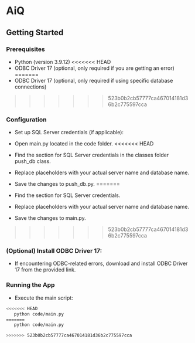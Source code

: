 # AiQ

## Getting Started

### Prerequisites

* Python (version 3.9.12)
<<<<<<< HEAD
* ODBC Driver 17 (optional, only required if you are getting an error)
=======
* ODBC Driver 17 (optional, only required if using specific database connections)
>>>>>>> 523b0b2cb57777ca467014181d36b2c775597cca

### Configuration
* Set up SQL Server credentials (if applicable):

* Open main.py located in the code folder.
<<<<<<< HEAD
* Find the section for SQL Server credentials in the classes folder push_db class.
* Replace placeholders with your actual server name and database name.
* Save the changes to push_db.py.
=======
* Find the section for SQL Server credentials.
* Replace placeholders with your actual server name and database name.
* Save the changes to main.py.
>>>>>>> 523b0b2cb57777ca467014181d36b2c775597cca

### (Optional) Install ODBC Driver 17:

* If encountering ODBC-related errors, download and install ODBC Driver 17 from the provided link.

### Running the App
* Execute the main script:

```sh
<<<<<<< HEAD
   python code/main.py
=======
   python code/main.py

>>>>>>> 523b0b2cb57777ca467014181d36b2c775597cca
